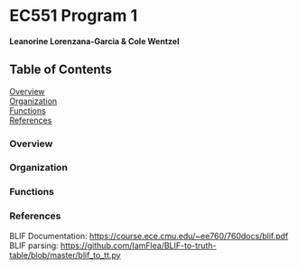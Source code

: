 # EC551 Program 1
#### Leanorine Lorenzana-Garcia & Cole Wentzel

## Table of Contents  
[Overview](#Overview)  
[Organization](#Organization)  
[Functions](#Functions)  
[References](#References)  

### Overview


### Organization


### Functions  

### References  
BLIF Documentation: https://course.ece.cmu.edu/~ee760/760docs/blif.pdf  
BLIF parsing: https://github.com/IamFlea/BLIF-to-truth-table/blob/master/blif_to_tt.py